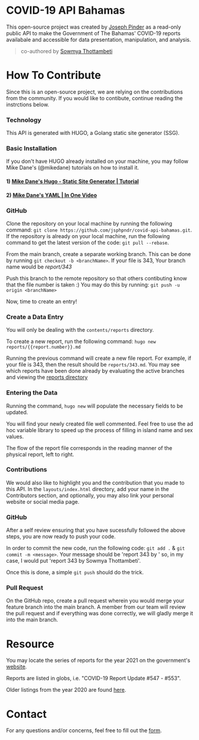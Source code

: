 # COVID-19 API Bahamas

This open-source project was created by [Joseph Pinder](https://josephpinder.com) as a read-only public API to make the Government of The Bahamas' COVID-19 reports availabale and accessible for data presentation, manipulation, and analysis.

> co-authored by [Sowmya Thottambeti](https://www.linkedin.com/in/sowmyathottambeti/)


# How To Contribute

Since this is an open-source project, we are relying on the contributions from the community. If you would like to contibute, continue reading the instrctions below.

### Technology

This API is generated with HUGO, a Golang static site generator (SSG).

### Basic Installation

If you don't have HUGO already installed on your machine, you may follow Mike Dane's (@mikedane) tutorials on how to install it.


#### 1) [Mike Dane's Hugo - Static Site Generator | Tutorial](https://youtube.com/playlist?list=PLLAZ4kZ9dFpOnyRlyS-liKL5ReHDcj4G3)


#### 2) [Mike Dane's YAML | In One Video](https://youtu.be/cdLNKUoMc6c)

### GitHub

Clone the repository on your local machine by running the following command: `git clone https://github.com/jsphpndr/covid-api-bahamas.git`. If the repository is already on your local machine, run the following command to get the latest version of the code: `git pull --rebase`.

From the main branch, create a separate working branch. This can be done by running `git checkout -b <branchName>`. If your file is 343, Your branch name would be *report/343*

Push this branch to the remote repository so that others contibuting know that the file number is taken :) You may do this by running: `git push -u origin <branchName>`

Now, time to create an entry!


### Create a Data Entry

You will only be dealing with the `contents/reports` directory. 

To create a new report, run the following command: `hugo new reports/{{report.number}}.md`

Running the previous command will create a new file report. For example, if your file is 343, then the result should be `reports/343.md`. You may see which reports have been done already by evaluating the active branches and viewing the [reports directory](https://github.com/jsphpndr/covid-api-bahamas/tree/main/content/reports)


### Entering the Data

Running the command, `hugo new` will populate the necessary fields to be updated.

You will find your newly created file well commented. Feel free to use the ad hoc variable library to speed up the process of filling in island name and sex values.

The flow of the report file corresponds in the reading manner of the physical report, left to right.

### Contributions

We would also like to highlight you and the contribution that you made to this API. In the `layouts/index.html` directory, add your name in the Contributors section, and optionally, you may also link your personal website or social media page.

### GitHub

After a self review ensuring that you have sucessfully followed the above steps, you are now ready to push your code.

In order to commit the new code, run the following code: `git add .` & `git commit -m <message>`. Your message should be 'report 343 by <your name here>' so, in my case, I would put 'report 343 by Sowmya Thottambeti'. 
  
Once this is done, a simple `git push` should do the trick.
  
### Pull Request
  
On the GitHub repo, create a pull request wherein you would merge your feature branch into the main branch. A member from our team will review the pull request and if everything was done correctly, we will gladly merge it into the main branch.


# Resource

You may locate the series of reports for the year 2021 on the government's [website](https://www.bahamas.gov.bs/wps/portal/public/News/!ut/p/b1/vZPZrqM4FEW_5X4AFzPDIyFMAcxgM75EIRNjJkgc-PrKbZXUVS1Vqh-62ufJ0jreOnsf0wWd0cVp86iPm7E-nzbd170Q1xwwPVXlZc8UgAjsOHDVQLJYnxFeQP4CwC-OCt72Oyyd0hng16gBN9-Z2vO004JkmREl27s7WQoccIIOozOTilGU9ZfQKOzoetX2HF-0q63btUZPiWlqiMNGVH3oxJWHAbNyt4I3k2BuG4gVzcezx8BYsb05C-Ey8eFOB0ODnsCNn1g_pXhpTxgbgQc6By0LF2wndrJUK0_5sv8-45sh_pVHvwJ48Lv-lC7eIl8v_AW8i-F3QUDr3O_p_IVJP2A4AcBmgBohJgQyZGj8Pa_pYs_tHDWATHDeQYQ9AOYY4GWGYPkyd9QYT2dWjA4mT-e_zHURaFkE3WCXRPFC1Shf39z-KeizWHkJaozoxAJAgP_Tgqbgyy8jJByoAgtMn_m_BbkvwSZnFjXvEd3O1lPHy0UDV43dKyg1u4Wy0-7TU9TyvhjPRlIr55S6jxkismIcy_1enkoqraDI8mDEtibXrpt3XDuMiFCJJZUoFwQnJg_qoZU-iAKBDQlcTG198dBqJp1Zd4FuuvZ9A6tnONyieneahTsc1sTqLXVDHR88cDfV4VFCtw3nliOjtXJQphy1VPf8vMO3c59ylW2Rtj9YFlmWfXeoHpo1umdG2l-Gi-Jdj1dX9u53qpe00j7W87Li_PK01hppWs_XTikNSYGKZGpmfXtitwjYpFkS9ePtipiBD_54Yj99Aj7873dyRRd12X-Sbf8JPmVFZARJ5hVZBDwvS3TS5EBayvZrO4K1NtyhYgp9CGoiG8c8rPbxeN4iB1FdxARUsNGHRp-pUh9Y50aKtgwXan3toFvOOJIV4D93pm2g5hiEZz1zndkILR4S3SRZr8YJ8PvpQVGUX2hjf4TZvbrsrf0qPiXUJpuF-boPeI57VGU7mVuJCbx8ZJOC2g0ch9LDELEiNm4mw0cGOuQZxtvDYAbXsYLHjw_60scPxxUjizDy30U-vgFGyZfh/dl4/d5/L2dBISEvZ0FBIS9nQSEh/).

Reports are listed in globs, i.e. "COVID-19 Report Update #547 - #553".

Older listings from the year 2020 are found [here](https://www.bahamas.gov.bs/wps/portal/public/novel%20coronavirus%20(2019-ncov)/!ut/p/b1/vZTLjqMwEEW_pT-AxjwCzpI3IeAEsCGwQQTIg0CTBhIeXz9pTUuz6sxmJq6VpXt9VFdVpmN6R8cf6f18TPtz85FWX_dYSDhj47gKDx0o8EuwYjBaqdqWMzjmIYgeAvDDkcBvPzAcSXr4Nyz-8iuMsCYLAFWBDumdGc222jhHXfOS0WWs2yQdgZaGhya-1V2vXpXL7rjAd5sjTAb5y8CkbPg5mlxeKYXT7ic27czz_dSFubxLloI1zxem1HMt2VNGONyM1NRhyZo1pZTX-jTfREQVRB3mKxx5jbCbNo3ETJcVwn_IRAkCbfnZ6zIxii47ylTFKCMSk4uJuyAtpbe3756fNPWXzEI6fh4L_y14Eisym7qgo4dM_PEdGdCY3gE-8cvpupovs1eCce3MwQqp2gRsMvhkJghrrJMj1JXuBHBg-ZeF5ZPRQdhl-x5v88AjsqTIFe-Vz4G-LbwWCGXm1UDxvwPXLPcA2pyNoML4BvdiIPz3Q2PR8Xlfvw9Z_Q7e4ZJjlwsRQB4yCwYwdFBGwqh2q0HTUHIqyMVATba3lREORqWAFleat84qfcLZ_aBN13o0sFjsZd2iBGMT8JIU51VacMcQkCLbklvsKFEquZlFespz2WZtSxt726JWGQRXSzAPO3mfE4JMapB2o_-Z6_fHZhei51ZKa0doc8iTBpvZ6JAq2vIirM-ncUL4HqyvDvaDGJgxExL_0HTUuYyRGjuW3R4KQczamuqn_jbS15rcbcGD6PCnnMfn8QvP958K/dl4/d5/L2dBISEvZ0FBIS9nQSEh/).


# Contact
For any questions and/or concerns, feel free to fill out the [form](https://josephpinder.com/get-in-touch).
